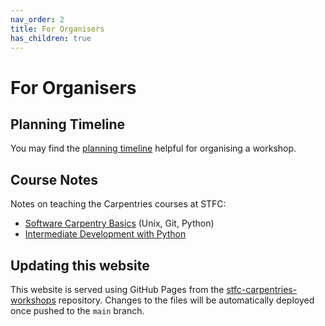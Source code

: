 ```yaml
---
nav_order: 2
title: For Organisers
has_children: true
---
```


# For Organisers

## Planning Timeline
You may find the [planning timeline](planning-timeline.md) helpful for organising a workshop.

## Course Notes
Notes on teaching the Carpentries courses at STFC:
* [Software Carpentry Basics](software-carpentry.md) (Unix, Git, Python)
* [Intermediate Development with Python](intermediate-development-python.md)

## Updating this website
This website is served using GitHub Pages from the [stfc-carpentries-workshops](https://github.com/stfc/stfc-carpentries-workshops) repository. Changes to the files will be automatically deployed once pushed to the `main` branch.
